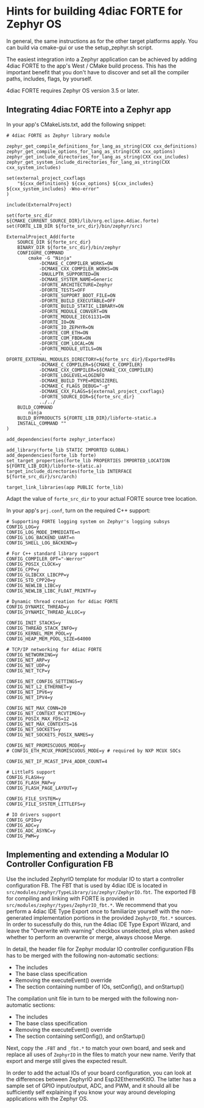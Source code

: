 # Hints for building 4diac FORTE for Zephyr OS

In general, the same instructions as for the other target platforms apply. You can build via cmake-gui or use the setup_zephyr.sh script.

The easiest integration into a Zephyr application can be achieved by adding 4diac FORTE to the app's West / CMake build process. This has the
important benefit that you don't have to discover and set all the compiler paths, includes, flags, by yourself.

4diac FORTE requires Zephyr OS version 3.5 or later.

## Integrating 4diac FORTE into a Zephyr app

In your app's CMakeLists.txt, add the following snippet:

```
# 4diac FORTE as Zephyr library module

zephyr_get_compile_definitions_for_lang_as_string(CXX cxx_definitions)
zephyr_get_compile_options_for_lang_as_string(CXX cxx_options)
zephyr_get_include_directories_for_lang_as_string(CXX cxx_includes)
zephyr_get_system_include_directories_for_lang_as_string(CXX cxx_system_includes)

set(external_project_cxxflags
	"${cxx_definitions} ${cxx_options} ${cxx_includes} ${cxx_system_includes} -Wno-error"
)

include(ExternalProject)

set(forte_src_dir ${CMAKE_CURRENT_SOURCE_DIR}/lib/org.eclipse.4diac.forte)
set(FORTE_LIB_DIR ${forte_src_dir}/bin/zephyr/src)

ExternalProject_Add(forte
	SOURCE_DIR ${forte_src_dir}
	BINARY_DIR ${forte_src_dir}/bin/zephyr
	CONFIGURE_COMMAND
		cmake -G "Ninja"
			-DCMAKE_C_COMPILER_WORKS=ON
			-DCMAKE_CXX_COMPILER_WORKS=ON
			-DNULLPTR_SUPPORTED=ON
			-DCMAKE_SYSTEM_NAME=Generic
			-DFORTE_ARCHITECTURE=Zephyr
			-DFORTE_TESTS=OFF
			-DFORTE_SUPPORT_BOOT_FILE=ON
			-DFORTE_BUILD_EXECUTABLE=OFF
			-DFORTE_BUILD_STATIC_LIBRARY=ON
			-DFORTE_MODULE_CONVERT=ON
			-DFORTE_MODULE_IEC61131=ON
			-DFORTE_IO=ON
			-DFORTE_IO_ZEPHYR=ON
			-DFORTE_COM_ETH=ON
			-DFORTE_COM_FBDK=ON
			-DFORTE_COM_LOCAL=ON
			-DFORTE_MODULE_UTILS=ON
			-DFORTE_EXTERNAL_MODULES_DIRECTORY=${forte_src_dir}/ExportedFBs
			-DCMAKE_C_COMPILER=${CMAKE_C_COMPILER}
			-DCMAKE_CXX_COMPILER=${CMAKE_CXX_COMPILER}
			-DFORTE_LOGLEVEL=LOGINFO
			-DCMAKE_BUILD_TYPE=MINSIZEREL
			-DCMAKE_C_FLAGS_DEBUG="-g"
			-DCMAKE_CXX_FLAGS=${external_project_cxxflags}
			-DFORTE_SOURCE_DIR=${forte_src_dir}
			../../
	BUILD_COMMAND
		ninja
	BUILD_BYPRODUCTS ${FORTE_LIB_DIR}/libforte-static.a
	INSTALL_COMMAND ""
)

add_dependencies(forte zephyr_interface)

add_library(forte_lib STATIC IMPORTED GLOBAL)
add_dependencies(forte_lib forte)
set_target_properties(forte_lib PROPERTIES IMPORTED_LOCATION ${FORTE_LIB_DIR}/libforte-static.a)
target_include_directories(forte_lib INTERFACE ${forte_src_dir}/src/arch)
```

```
target_link_libraries(app PUBLIC forte_lib)
```

Adapt the value of `forte_src_dir` to your actual FORTE source tree location.

In your app's `prj.conf`, turn on the required C++ support:

```
# Supporting FORTE logging system on Zephyr's logging subsys
CONFIG_LOG=y
CONFIG_LOG_MODE_IMMEDIATE=n
CONFIG_LOG_BACKEND_UART=n
CONFIG_SHELL_LOG_BACKEND=y

# For C++ standard library support
CONFIG_COMPILER_OPT="-Werror"
CONFIG_POSIX_CLOCK=y
CONFIG_CPP=y
CONFIG_GLIBCXX_LIBCPP=y
CONFIG_STD_CPP20=y
CONFIG_NEWLIB_LIBC=y
CONFIG_NEWLIB_LIBC_FLOAT_PRINTF=y

# Dynamic thread creation for 4diac FORTE
CONFIG_DYNAMIC_THREAD=y
CONFIG_DYNAMIC_THREAD_ALLOC=y

CONFIG_INIT_STACKS=y
CONFIG_THREAD_STACK_INFO=y
CONFIG_KERNEL_MEM_POOL=y
CONFIG_HEAP_MEM_POOL_SIZE=64000

# TCP/IP networking for 4diac FORTE
CONFIG_NETWORKING=y
CONFIG_NET_ARP=y
CONFIG_NET_UDP=y
CONFIG_NET_TCP=y

CONFIG_NET_CONFIG_SETTINGS=y
CONFIG_NET_L2_ETHERNET=y
CONFIG_NET_IPV6=y
CONFIG_NET_IPV4=y

CONFIG_NET_MAX_CONN=20
CONFIG_NET_CONTEXT_RCVTIMEO=y
CONFIG_POSIX_MAX_FDS=12
CONFIG_NET_MAX_CONTEXTS=16
CONFIG_NET_SOCKETS=y
CONFIG_NET_SOCKETS_POSIX_NAMES=y

CONFIG_NET_PROMISCUOUS_MODE=y
# CONFIG_ETH_MCUX_PROMISCUOUS_MODE=y # required by NXP MCUX SOCs

CONFIG_NET_IF_MCAST_IPV4_ADDR_COUNT=4

# LittleFS support
CONFIG_FLASH=y
CONFIG_FLASH_MAP=y
CONFIG_FLASH_PAGE_LAYOUT=y

CONFIG_FILE_SYSTEM=y
CONFIG_FILE_SYSTEM_LITTLEFS=y

# IO drivers support
CONFIG_GPIO=y
CONFIG_ADC=y
CONFIG_ADC_ASYNC=y
CONFIG_PWM=y
```

## Implementing and extending a Modular IO Controller Configuration FB

Use the included ZephyrIO template for modular IO to start a controller configuration FB. The FBT that is used by 4diac IDE is located in `src/modules/zephyr/TypeLibrary/io/zephyr/ZephyrIO.fbt`. The exported FB for compiling and linking with FORTE is provided in `src/modules/zephyr/types/ZephyrIO_fbt.*`. We recommend that you perform a 4diac IDE Type Export once to familiarize yourself with the non-generated implementation portions in the provided `ZephyrIO_fbt.*` sources. In order to sucessfully do this, run the 4diac IDE Type Export Wizard, and leave the "Overwrite with warning" checkbox unselected, plus when asked whether to perform an overwrite or merge, always choose Merge.

In detail, the header file for Zephyr modular IO controller configuration FBs has to be merged with the following non-automatic sections:

- The includes
- The base class specification
- Removing the executeEvent() override
- The section containing number of IOs, setConfig(), and onStartup()


The compilation unit file in turn to be merged with the following non-automatic sections:

- The includes
- The base class specification
- Removing the executeEvent() override
- The section containing setConfig(), and onStartup()

Next, copy the `.FBT` and `_fbt.*` to match your own board, and seek and replace all uses of `ZephyrIO` in the files to match your new name. Verify that export and merge still gives the expected result.

In order to add the actual IOs of your board configuration, you can look at the differences between ZephyrIO and Esp32EthernetKitIO. The latter has a sample set of GPIO input/output, ADC, and PWM, and it should all be sufficiently self explaining if you know your way around developing applications with the Zephyr OS.

